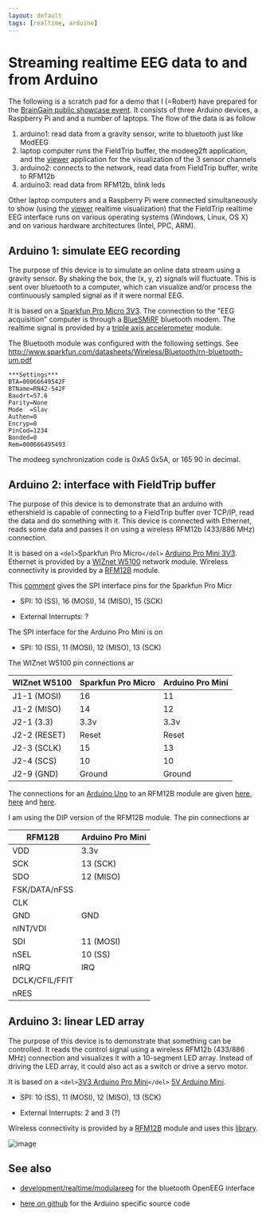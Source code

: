 ```yaml
---
layout: default
tags: [realtime, arduino]
---
```


#  Streaming realtime EEG data to and from Arduino 

The following is a scratch pad for a demo that I (=Robert) have prepared for the [BrainGain public showcase event](https://twitter.com/intent/user?screen_name=BrainGain_NL). It consists of three Arduino devices, a Raspberry Pi and and a number of laptops. The flow of the data is as follow

 1.  arduino1: read data from a gravity sensor, write to bluetooth just like ModEEG
 2.  laptop computer runs the FieldTrip buffer, the modeeg2ft application, and the [viewer](/viewer) application for the visualization of the 3 sensor channels 
 3.  arduino2: connects to the network, read data from FieldTrip buffer, write to RFM12b
 4.  arduino3: read data from RFM12b, blink leds

Other laptop computers and a Raspberry Pi were connected simultaneously to show (using the [viewer](/viewer) realtime visualization) that the FieldTrip realtime EEG interface runs on various operating systems (Windows, Linux, OS X) and on various hardware architectures (Intel, PPC, ARM).  
## Arduino 1: simulate EEG recording

The purpose of this device is to simulate an online data stream using a gravity sensor. By shaking the box, the (x, y, z) signals will fluctuate. This is sent over bluetooth to a computer, which can visualize and/or process the continuously sampled signal as if it were normal EEG.

It is based on a [Sparkfun Pro Micro 3V3](https://www.sparkfun.com/products/10999). The connection to the "EEG acquisition" computer is through a [BlueSMiRF](https://www.sparkfun.com/products/10269) bluetooth modem. The realtime signal is provided by a [triple axis accelerometer](https://www.sparkfun.com/products/9652) module. 

The Bluetooth module was configured with the following settings. See http://www.sparkfun.com/datasheets/Wireless/Bluetooth/rn-bluetooth-um.pdf

	

	***Settings***
	BTA=00066649542F
	BTName=RN42-542F
	Baudrt=57.6
	Parity=None
	Mode  =Slav
	Authen=0
	Encryp=0
	PinCod=1234
	Bonded=0
	Rem=000666495493

The modeeg synchronization code is 0xA5 0x5A, or 165 90 in decimal.

## Arduino 2: interface with FieldTrip buffer

The purpose of this device is to demonstrate that an arduino with ethershield is capable of connecting to a FieldTrip buffer over TCP/IP, read the data and do something with it. This device is connected with Ethernet, reads some data and passes it on using a wireless RFM12b (433/886 MHz) connection.

It is based on a `<del>`Sparkfun Pro Micro`</del>` [Arduino Pro Mini 3V3](http://arduino.cc/en/Main/ArduinoBoardProMini). Ethernet is provided by a [WIZnet W5100](https://www.sparkfun.com/products/9473) network module. Wireless connectivity is provided by a [RFM12B](https://www.sparkfun.com/products/9582) module.

This [comment](https://forum.sparkfun.com/viewtopic.php?f=32&t=32037#p152780) gives the SPI interface pins for the Sparkfun Pro Micr

*  SPI: 10 (SS), 16 (MOSI), 14 (MISO), 15 (SCK)

*  External Interrupts: ?

The SPI interface for the Arduino Pro Mini is on 

*  SPI: 10 (SS), 11 (MOSI), 12 (MISO), 13 (SCK)

The WIZnet W5100 pin connections ar

 | WIZnet W5100 | Sparkfun Pro Micro | Arduino Pro Mini | 
 | ------------ | ------------------ | ---------------- | 
 | J1-1 (MOSI)  | 16                 | 11               | 
 | J1-2 (MISO)  | 14                 | 12               | 
 | J2-1 (3.3)   | 3.3v               | 3.3v             | 
 | J2-2 (RESET) | Reset              | Reset            | 
 | J2-3 (SCLK)  | 15                 | 13               | 
 | J2-4 (SCS)   | 10                 | 10               | 
 | J2-9 (GND)   | Ground             | Ground           | 

The connections for an [Arduino Uno](http://arduino.cc/en/Main/ArduinoBoardUno) to an RFM12B module are given [here](http://openenergymonitor.org/emon/sites/default/files/Cookbook_RFM12B_connections.png), [here](http://jeelabs.org/2009/02/10/rfm12b-library-for-arduino) and [here](http://blog.strobotics.com.au/2008/06/17/rfm12-tutorial-part2).

I am using the DIP version of the RFM12B module. The pin connections ar

 | RFM12B         | Arduino Pro Mini | 
 | ------         | ---------------- | 
 | VDD            | 3.3v             | 
 | SCK            | 13 (SCK)         | 
 | SDO            | 12 (MISO)        | 
 | FSK/DATA/nFSS  |                  | 
 | CLK            |                  | 
 | GND            | GND              | 
 | nINT/VDI       |                  | 
 | SDI            | 11 (MOSI)        | 
 | nSEL           | 10 (SS)          | 
 | nIRQ           | IRQ              | 
 | DCLK/CFIL/FFIT |                  | 
 | nRES           |                  | 

## Arduino 3: linear LED array

The purpose of this device is to demonstrate that something can be controlled. It reads the control signal using a wireless RFM12b (433/886 MHz) connection and visualizes it with a 10-segment LED array. Instead of driving the LED array, it could also act as a switch or drive a servo motor.

It is based on a `<del>`[3V3 Arduino Pro Mini](http://arduino.cc/en/Main/ArduinoBoardProMini)`</del>` [5V Arduino Mini](http://arduino.cc/en/Main/ArduinoBoardMini). 

*  SPI: 10 (SS), 11 (MOSI), 12 (MISO), 13 (SCK)

*  External Interrupts: 2 and 3 (?)

Wireless connectivity is provided by a [RFM12B](https://www.sparkfun.com/products/9582) module and uses this [library](http://jeelabs.net/pub/docs/jeelib/RF12_8cpp.html).

![image](/media/development/realtime/rfm12b.png@200)

## See also

*  [development/realtime/modulareeg](/development/realtime/modulareeg) for the bluetooth OpenEEG interface 

*  [here on github](https://github.com/fieldtrip/fieldtrip/tree/master/realtime/src/arduino) for the Arduino specific source code

